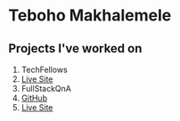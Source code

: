 # Teboho Makhalemele

## Projects I've worked on
1. TechFellows 
  1. [Live Site](https://techfellows.azurewebsites.net)
2. FullStackQnA 
  1. [GitHub](https://github.com/teboho/fullstackqna)
  2. [Live Site](https://fullstackqna.web.app)
